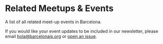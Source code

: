 # Related Meetups & Events

A list of all related meet-up events in Barcelona.

If you would like your event updates to be included in our newsletter, please email hola@barcelonajs.org or [open an issue](https://github.com/BarcelonaJS/BarcelonaJS/issues/new).
